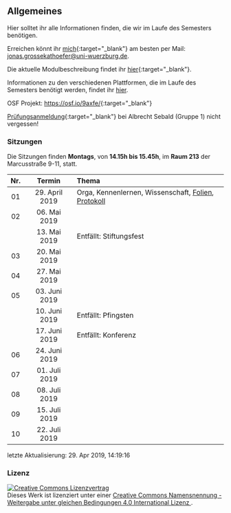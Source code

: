 ## Allgemeines

Hier solltet ihr alle Informationen finden, die wir im Laufe des
Semesters benötigen.

Erreichen könnt ihr
[mich](http://www.i1.psychologie.uni-wuerzburg.de/ekp/personen/jonas-grossekathoefer/){:target="\_blank"}
am besten per Mail: <jonas.grossekathoefer@uni-wuerzburg.de>.

Die aktuelle Modulbeschreibung findet ihr
[hier](https://www2.uni-wuerzburg.de/mhb/MB-de-06-PSY-EFM-152-m01.pdf){:target="\_blank"}.

Informationen zu den verschiedenen Plattformen, die im Laufe des
Semesters benötigt werden, findet ihr [hier](material/account.html).

OSF Projekt:
<https://osf.io/9axfe/>{:target="\_blank"}

[Prüfungsanmeldung](https://www-sbhome1.zv.uni-wuerzburg.de/qisserver/rds?state=verpublish&status=init&vmfile=no&publishid=201046&moduleCall=webInfo&publishConfFile=webInfo&publishSubDir=veranstaltung){:target="\_blank"}
bei Albrecht Sebald (Gruppe 1) nicht vergessen\!

### Sitzungen

Die Sitzungen finden **Montags**, von **14.15h bis 15.45h**, im **Raum
213** der Marcusstraße 9-11,
statt.

| Nr. |     Termin      | Thema                                                                                                      |
| :-: | :-------------: | :--------------------------------------------------------------------------------------------------------- |
| 01  | 29\. April 2019 | Orga, Kennenlernen, Wissenschaft, [Folien](/slides/01-orga.html), [Protokoll](/protocols/01-protocol.html) |
| 02  |  06\. Mai 2019  |                                                                                                            |
|     |  13\. Mai 2019  | Entfällt: Stiftungsfest                                                                                    |
| 03  |  20\. Mai 2019  |                                                                                                            |
| 04  |  27\. Mai 2019  |                                                                                                            |
| 05  | 03\. Juni 2019  |                                                                                                            |
|     | 10\. Juni 2019  | Entfällt: Pfingsten                                                                                        |
|     | 17\. Juni 2019  | Entfällt: Konferenz                                                                                        |
| 06  | 24\. Juni 2019  |                                                                                                            |
| 07  | 01\. Juli 2019  |                                                                                                            |
| 08  | 08\. Juli 2019  |                                                                                                            |
| 09  | 15\. Juli 2019  |                                                                                                            |
| 10  | 22\. Juli 2019  |                                                                                                            |

letzte Aktualisierung: 29. Apr 2019,
14:19:16

### Lizenz

<a rel="license" href="http://creativecommons.org/licenses/by-sa/4.0/"><img alt="Creative Commons Lizenzvertrag" style="border-width:0" src="https://i.creativecommons.org/l/by-sa/4.0/88x31.png" /></a><br />Dieses
Werk ist lizenziert unter einer
<a rel="license" href="http://creativecommons.org/licenses/by-sa/4.0/">Creative
Commons Namensnennung - Weitergabe unter gleichen Bedingungen 4.0
International Lizenz </a>.
